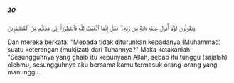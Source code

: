 ##### 20

<span class="ayah">وَيَقُولُونَ لَوْلَآ أُنزِلَ عَلَيْهِ ءَايَةٌۭ مِّن رَّبِّهِۦ ۖ فَقُلْ إِنَّمَا ٱلْغَيْبُ لِلَّهِ فَٱنتَظِرُوٓا۟ إِنِّى مَعَكُم مِّنَ ٱلْمُنتَظِرِينَ</span>

<span class="ayah_translation">Dan mereka berkata: "Mepada tidak diturunkan kepadanya (Muhammad) suatu keterangan (mukjizat) dari Tuhannya?" Maka katakanlah: "Sesungguhnya yang ghaib itu kepunyaan Allah, sebab itu tunggu (sajalah) olehmu, sesungguhnya aku bersama kamu termasuk orang-orang yang manunggu.</span>
